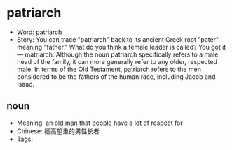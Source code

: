 # patriarch

- Word: patriarch
- Story: You can trace "patriarch" back to its ancient Greek root "pater" meaning "father." What do you think a female leader is called? You got it — matriarch. Although the noun patriarch specifically refers to a male head of the family, it can more generally refer to any older, respected male. In terms of the Old Testament, patriarch refers to the men considered to be the fathers of the human race, including Jacob and Isaac.

## noun

- Meaning: an old man that people have a lot of respect for
- Chinese: 德高望重的男性长者
- Tags: 

